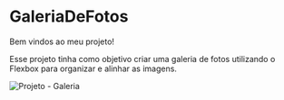 # GaleriaDeFotos
Bem vindos ao meu projeto!

Esse projeto tinha como objetivo criar uma galeria de fotos utilizando o Flexbox para organizar e alinhar as imagens.

![Projeto - Galeria](https://github.com/julia-dancona/GaleriaDeFotos/assets/161861221/f2a07990-29b6-4078-849e-b7167c40aa40)
